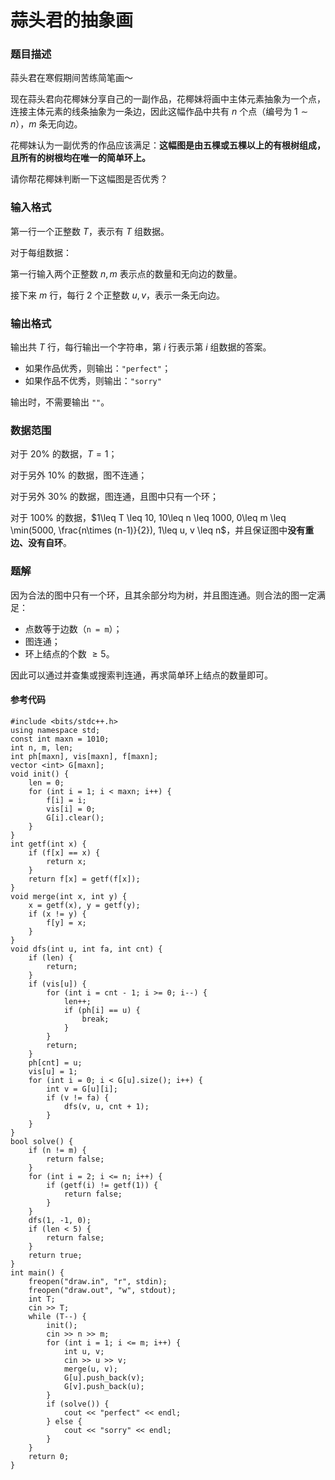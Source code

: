 # 蒜头君的抽象画

### 题目描述
蒜头君在寒假期间苦练简笔画～

现在蒜头君向花椰妹分享自己的一副作品，花椰妹将画中主体元素抽象为一个点，连接主体元素的线条抽象为一条边，因此这幅作品中共有 $n$ 个点（编号为 $1\sim n$），$m$ 条无向边。

花椰妹认为一副优秀的作品应该满足：**这幅图是由五棵或五棵以上的有根树组成，且所有的树根均在唯一的简单环上。**

请你帮花椰妹判断一下这幅图是否优秀？

### 输入格式

第一行一个正整数 $T$，表示有 $T$ 组数据。

对于每组数据：

第一行输入两个正整数 $n, m$ 表示点的数量和无向边的数量。

接下来 $m$ 行，每行 $2$ 个正整数 $u,v$，表示一条无向边。

### 输出格式

输出共 $T$ 行，每行输出一个字符串，第 $i$ 行表示第 $i$ 组数据的答案。

*   如果作品优秀，则输出：`"perfect"`；
*   如果作品不优秀，则输出：`"sorry"`

输出时，不需要输出 `""`。

### 数据范围

对于 $20\%$ 的数据，$T = 1$；

对于另外 $10\%$ 的数据，图不连通；

对于另外 $30\%$ 的数据，图连通，且图中只有一个环；

对于 $100\%$ 的数据，$1\leq T \leq 10, 10\leq n \leq 1000, 0\leq m \leq \min(5000, \frac{n\times (n-1)}{2}), 1\leq u, v \leq n$，并且保证图中**没有重边、没有自环**。

<div style="page-break-after: always"></div>

### 题解
因为合法的图中只有一个环，且其余部分均为树，并且图连通。则合法的图一定满足：

*   点数等于边数（`n = m`）；
*   图连通；
*   环上结点的个数 $\geq 5$。

因此可以通过并查集或搜索判连通，再求简单环上结点的数量即可。


#### 参考代码

```c++{.line-numbers}
#include <bits/stdc++.h>
using namespace std;
const int maxn = 1010;
int n, m, len;
int ph[maxn], vis[maxn], f[maxn];
vector <int> G[maxn];
void init() {
    len = 0;
    for (int i = 1; i < maxn; i++) {
        f[i] = i;
        vis[i] = 0;
        G[i].clear();
    }
}
int getf(int x) {
    if (f[x] == x) {
        return x;
    }
    return f[x] = getf(f[x]);
}
void merge(int x, int y) {
    x = getf(x), y = getf(y);
    if (x != y) {
        f[y] = x;
    }
}
void dfs(int u, int fa, int cnt) {
    if (len) {
        return;
    }
    if (vis[u]) {
        for (int i = cnt - 1; i >= 0; i--) {
            len++;
            if (ph[i] == u) {
                break;
            }
        }
        return;
    }
    ph[cnt] = u;
    vis[u] = 1;
    for (int i = 0; i < G[u].size(); i++) {
        int v = G[u][i];
        if (v != fa) {
            dfs(v, u, cnt + 1);
        }
    }
}
bool solve() {
    if (n != m) {
        return false;
    }
    for (int i = 2; i <= n; i++) {
        if (getf(i) != getf(1)) {
            return false;
        }
    }
    dfs(1, -1, 0);
    if (len < 5) {
        return false;
    }
    return true;
}
int main() {
    freopen("draw.in", "r", stdin);
    freopen("draw.out", "w", stdout);
    int T;
    cin >> T;
    while (T--) {
        init();
        cin >> n >> m;
        for (int i = 1; i <= m; i++) {
            int u, v;
            cin >> u >> v;
            merge(u, v);
            G[u].push_back(v);
            G[v].push_back(u);
        }
        if (solve()) {
            cout << "perfect" << endl;
        } else {
            cout << "sorry" << endl;
        }
    }
    return 0;
}
```

<div style="page-break-after: always"></div>

